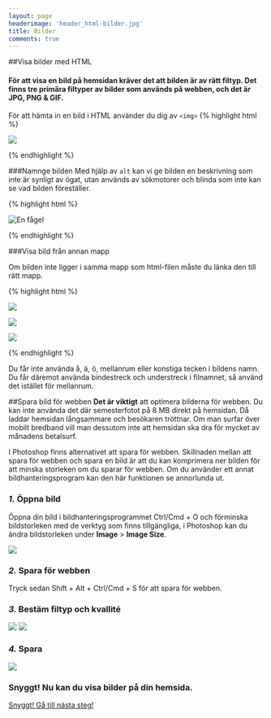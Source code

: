 ```yaml
---
layout: page
headerimage: 'header_html-bilder.jpg'
title: Bilder
comments: true
---
```


##Visa bilder med HTML
<h4>För att visa en bild på hemsidan kräver det att bilden är av rätt filtyp. Det finns tre primära filtyper av bilder som används på webben, och det är JPG, PNG & GIF.</h4>

För att hämta in en bild i HTML använder du dig av ``<img>``
{% highlight html %}

<img src="bild.jpg"/>

{% endhighlight %}



###Namnge bilden
Med hjälp av ``alt`` kan vi ge bilden en beskrivning som inte är synligt av ögat, utan används av sökmotorer och blinda som inte kan se vad bilden föreställer.

{% highlight html %}

<img src="bild.jpg" alt="En fågel"/>

{% endhighlight %}



###Visa bild från annan mapp

Om bilden inte ligger i samma mapp som html-filen måste du länka den till rätt mapp. 

{% highlight html %}

<img src="/undermapp/bild.jpg"/> <!-- Hämtar bilden från undermapp -->

<img src="../bild.jpg"/> <!-- Hämtar bilden från övermapp -->

<img src="http://wdk.se/bild.jpg"/> <!-- Hämtar bilden från adress -->

{% endhighlight %}

<div class="note box">
Du får inte använda å, ä, ö, mellanrum eller konstiga tecken i bildens namn. Du får däremot använda bindestreck och understreck i filnamnet, så använd det istället för mellanrum.
</div>

##Spara bild för webben
<strong>Det är viktigt</strong> att optimera bilderna för webben. Du kan inte använda det där semesterfotot på 8 MB direkt på hemsidan. Då laddar hemsidan långsammare och besökaren tröttnar. Om man surfar över mobilt bredband vill man dessutom inte att hemsidan ska dra för mycket av månadens betalsurf.  

I Photoshop finns alternativet att spara för webben. Skillnaden mellan att spara för webben och spara en bild är att du kan komprimera ner bilden för att minska storleken om du sparar för webben. Om du använder ett annat bildhanteringsprogram kan den här funktionen se annorlunda ut.  



### *1.* Öppna bild

Öppna din bild i bildhanteringsprogrammet <span class="keyboard">Ctrl/Cmd</span> + <span class="keyboard">O</span> och förminska bildstorleken med de verktyg som finns tillgängliga, i Photoshop kan du ändra bildstorleken under <strong>Image</strong> > <strong>Image Size</strong>. 

<img src="{{ site.url }}/assets/images/asset_html-bild-exempel.jpg"/> 



### *2.* Spara för webben

Tryck sedan <span class="keyboard">Shift</span> + <span class="keyboard">Alt</span> + <span class="keyboard">Ctrl/Cmd</span> + <span class="keyboard">S</span> för att spara för webben.



### *3.* Bestäm filtyp och kvallité 

<img src="{{ site.url }}/assets/images/asset_save-for-web-1.jpg"/>  

<img src="{{ site.url }}/assets/images/asset_save-for-web-2.jpg"/>  



### *4.* Spara

<img src="{{ site.url }}/assets/images/asset_save-for-web-3.jpg"/>  

<div class="success box">
<h3>Snyggt! Nu kan du visa bilder på din hemsida.</h3> 
</div>


<a class="btn btn-next" href="{{ site.url }}/webbdesign/texter/">Snyggt! Gå till nästa steg!</a>
